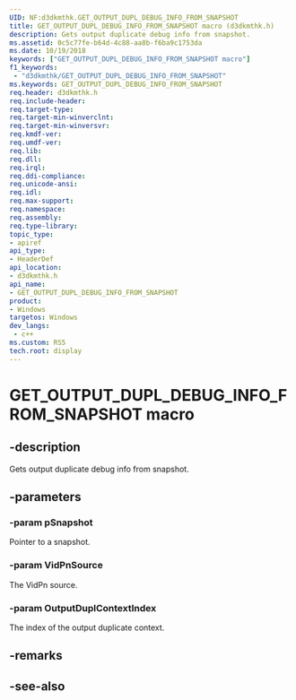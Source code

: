 ```yaml
---
UID: NF:d3dkmthk.GET_OUTPUT_DUPL_DEBUG_INFO_FROM_SNAPSHOT
title: GET_OUTPUT_DUPL_DEBUG_INFO_FROM_SNAPSHOT macro (d3dkmthk.h)
description: Gets output duplicate debug info from snapshot.
ms.assetid: 0c5c77fe-b64d-4c88-aa8b-f6ba9c1753da
ms.date: 10/19/2018
keywords: ["GET_OUTPUT_DUPL_DEBUG_INFO_FROM_SNAPSHOT macro"]
f1_keywords:
 - "d3dkmthk/GET_OUTPUT_DUPL_DEBUG_INFO_FROM_SNAPSHOT"
ms.keywords: GET_OUTPUT_DUPL_DEBUG_INFO_FROM_SNAPSHOT
req.header: d3dkmthk.h
req.include-header:
req.target-type:
req.target-min-winverclnt:
req.target-min-winversvr:
req.kmdf-ver:
req.umdf-ver:
req.lib:
req.dll:
req.irql: 
req.ddi-compliance:
req.unicode-ansi:
req.idl:
req.max-support:
req.namespace:
req.assembly:
req.type-library: 
topic_type: 
- apiref
api_type: 
- HeaderDef
api_location: 
- d3dkmthk.h
api_name: 
- GET_OUTPUT_DUPL_DEBUG_INFO_FROM_SNAPSHOT
product:
- Windows
targetos: Windows
dev_langs:
 - c++
ms.custom: RS5
tech.root: display
---
```


# GET_OUTPUT_DUPL_DEBUG_INFO_FROM_SNAPSHOT macro


## -description

Gets output duplicate debug info from snapshot.

## -parameters

### -param pSnapshot

Pointer to a snapshot.

### -param VidPnSource

The VidPn source.

### -param OutputDuplContextIndex

The index of the output duplicate context.


## -remarks

## -see-also
